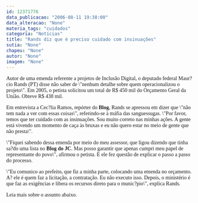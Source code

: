 ```yaml
---
id: 12371776
data_publicacao: "2006-08-11 19:38:00"
data_alteracao: "None"
materia_tags: "cuidados"
categoria: "Notícias"
title: "Rands diz que é preciso cuidado com insinuações"
sutia: "None"
chapeu: "None"
autor: "None"
imagem: "None"
---
```

<p><P><FONT face=Verdana>Autor de uma emenda referente a projetos de Inclusão Digital, o deputado federal Maur?cio Rands (PT) disse não saber de \"nenhum detalhe sobre quem operacionalizou o projeto\". Em 2005, o petista solicitou um total de R$ 450 mil do Orçamento Geral da União. Obteve R$ 438 mil. </FONT></P></p>
<p><P><FONT face=Verdana>Em entrevista a Cec?lia Ramos, repórter do <B>Blog</B>, Rands se apressou em dizer que \"não tem nada a ver com essas coisas\", referindo-se à máfia das sanguessugas. \"Por favor, temos que ter cuidado com as insinuações. Sou muito correto nas minhas ações. A </FONT><FONT face=Verdana>gente está vivendo um momento de caça às bruxas e eu não quero estar no meio de gente que não presta\".</FONT></P></p>
<p><P><FONT face=Verdana>\"Fiquei sabendo dessa emenda por meio do meu assessor, que ligou dizendo que tinha sa?do uma lista no <B>Blog do JC</B>. Mas posso garantir que apenas cumpri meu papel de representante do povo\", afirmou o petista. E ele fez questão de explicar o passo a passo do processo. </FONT></P></p>
<p><P><FONT face=Verdana>\"E</FONT><FONT face=Verdana>u comunico ao prefeito, que fiz a minha parte, colocando uma emenda no orçamento. A? ele é quem faz a licitação, a contratação. Eu não executo isso. Depois, o ministério é que faz as exigências e libera os recursos direto para o munic?pio\", explica Rands.</FONT></P></p>
<p><P><FONT face=Verdana>Leia mais sobre o assunto abaixo.</FONT></P> </p>
